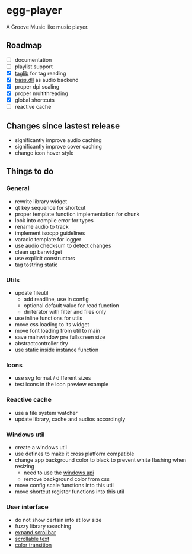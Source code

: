 # egg-player
A Groove Music like music player.

## Roadmap
- [ ] documentation
- [ ] playlist support
- [x] [taglib](https://github.com/taglib/taglib) for tag reading
- [x] [bass.dll](http://www.un4seen.com/) as audio backend
- [x] proper dpi scaling
- [x] proper multithreading
- [x] global shortcuts
- [ ] reactive cache

## Changes since lastest release
- significantly improve audio caching 
- significantly improve cover caching 
- change icon hover style

## Things to do

### General
- rewrite library widget
- qt key sequence for shortcut
- proper template function implementation for chunk
- look into compile error for types
- rename audio to track
- implement isocpp guidelines
- varadic template for logger
- use audio checksum to detect changes
- clean up barwidget
- use explicit constructors
- tag tostring static

### Utils
- update fileutil
  - add readline, use in config
  - optional default value for read function
  - diriterator with filter and files only
- use inline functions for utils
- move css loading to its widget
- move font loading from util to main
- save mainwindow pre fullscreen size
- abstractcontroller dry
- use static inside instance function

### Icons
- use svg format / different sizes
- test icons in the icon preview example

### Reactive cache
- use a file system watcher
- update library, cache and audios accordingly

### Windows util
- create a windows util
- use defines to make it cross platform compatible
- change app background color to black to prevent white flashing when resizing
  - need to use the [windows api](https://forum.qt.io/topic/69867/temporary-white-border-on-resizing-qt-quick-application-window-on-windows-desktop/2)
  - remove background color from css
- move config scale functions into this util
- move shortcut register functions into this util
  
### User interface
- do not show certain info at low size
- fuzzy library searching
- [expand scrollbar](https://stackoverflow.com/a/23677355/7057528)
- [scrollable text](https://stackoverflow.com/a/10655396/7057528)
- [color transition](https://stackoverflow.com/a/34445886/7057528)